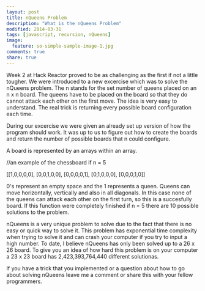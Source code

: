 ```yaml
---
layout: post
title: nQueens Problem
description: "What is the nQueens Problem"
modified: 2014-03-31
tags: [javascript, recursion, nQueens]
image:
  feature: so-simple-sample-image-1.jpg
comments: true
share: true
---
```


Week 2 at Hack Reactor proved to be as challenging as the first if not a little tougher. We were introduced to a new excercise which was to solve the nQueens problem. The n stands for the set number of queens placed on an n x n board. The queens have to be placed on the board so that they do cannot attack each other on the first move. The idea is very easy to understand. The real trick is returning every possible board configuration each time.

During our excercise we were given an already set up version of how the program should work. It was up to us to figure out how to create the boards and return the number of possible boards that n could configure.

A board is represented by an arrays within an array.

//an example of the chessboard if n = 5

[[1,0,0,0,0],
 [0,0,1,0,0],
 [0,0,0,0,1],
 [0,1,0,0,0],
 [0,0,0,1,0]]

0's represent an empty space and the 1 represents a queen. Queens can move horizontally, vertically and also in all diagonals. In this case none of the queens can attack each other on the first turn, so this is a succesfully board. If this function were completely finished if n = 5 there are 10 possible solutions to the problem.

nQueens is a very unique problem to solve due to the fact that there is no easy or quick way to solve it. This problem has exponential time complexity when trying to solve it and can crash your computer if you try to input a high number. To date, I believe nQueens has only been solved up to a 26 x 26 board. To give you an idea of how hard this problem is on your computer a 23 x 23 board has 2,423,393,764,440 different solutionas.

If you have a trick that you implemented or a question about how to go about solving nQueens leave me a comment or share this with your fellow programmers.